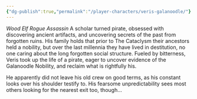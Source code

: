 ```yaml
---
{"dg-publish":true,"permalink":"/player-characters/veris-galanoodle/"}
---
```


*Wood Elf Rogue Assassin*
A scholar turned pirate, obsessed with discovering ancient artifacts, and uncovering secrets of the past from forgotten ruins. His family holds that prior to The Cataclysm their ancestors held a nobility, but over the last millennia they have lived in destitution, no one caring about the long forgotten social structure. Fueled by bitterness, Veris took up the life of a pirate, eager to uncover evidence of the Galanoodle Nobility, and reclaim what is rightfully his.

He apparently did not leave his old crew on good terms, as his constant looks over his shoulder testify to. His fearsome unpredictability sees most others looking for the nearest exit too, though...